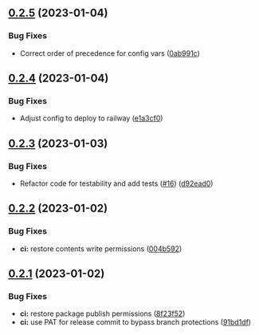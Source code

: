 ## [0.2.5](https://github.com/alexstojda/pinman/compare/v0.2.4...v0.2.5) (2023-01-04)


### Bug Fixes

* Correct order of precedence for config vars ([0ab991c](https://github.com/alexstojda/pinman/commit/0ab991c6199dbb6a8f5e7fc2dc1cec159fa41a09))



## [0.2.4](https://github.com/alexstojda/pinman/compare/v0.2.3...v0.2.4) (2023-01-04)


### Bug Fixes

* Adjust config to deploy to railway ([e1a3cf0](https://github.com/alexstojda/pinman/commit/e1a3cf0521075e69bdf43f08a6190bad075fe77b))



## [0.2.3](https://github.com/alexstojda/pinman/compare/v0.2.2...v0.2.3) (2023-01-03)


### Bug Fixes

* Refactor code for testability and add tests ([#16](https://github.com/alexstojda/pinman/issues/16)) ([d92ead0](https://github.com/alexstojda/pinman/commit/d92ead0a691fba8e6cdbd57155391dab042c970f))



## [0.2.2](https://github.com/alexstojda/pinman/compare/v0.2.1...v0.2.2) (2023-01-02)


### Bug Fixes

* **ci:** restore contents write permissions ([004b592](https://github.com/alexstojda/pinman/commit/004b59204668c5ff678b843cea2a93e7c07f580a))



## [0.2.1](https://github.com/alexstojda/pinman/compare/v0.2.0...v0.2.1) (2023-01-02)


### Bug Fixes

* **ci:** restore package publish permissions ([8f23f52](https://github.com/alexstojda/pinman/commit/8f23f528d11678f6b927908dbc2151a0daf0446c))
* **ci:** use PAT for release commit to bypass branch protections ([91bd1df](https://github.com/alexstojda/pinman/commit/91bd1df4f260fc3e0087b6700f050096e33e0096))



